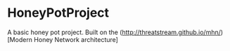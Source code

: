 # HoneyPotProject
A basic honey pot project.  Built on the (http://threatstream.github.io/mhn/)[Modern Honey Network architecture]
